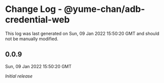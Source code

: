 # Change Log - @yume-chan/adb-credential-web

This log was last generated on Sun, 09 Jan 2022 15:50:20 GMT and should not be manually modified.

## 0.0.9
Sun, 09 Jan 2022 15:50:20 GMT

_Initial release_

